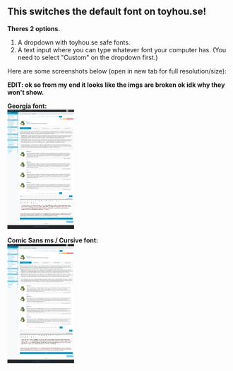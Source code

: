 <h2>This switches the default font on toyhou.se!</h2>

<b>Theres 2 options.</b>

1. A dropdown with toyhou.se safe fonts.
2. A text input where you can type whatever font your computer has. (You need to select "Custom" on the dropdown first.)

Here are some screenshots below (open in new tab for full resolution/size):

**EDIT: ok so from my end it looks like the imgs are broken ok idk why they won't show.**

<b>Georgia font:</b><br>
<img src="https://raw.githubusercontent.com/Proxybat/UserCSS/main/Toyhouse/TH-Default-Font-Switcher/th-font-switcher-screenshot-2.png?token=GHSAT0AAAAAABTK64WTFULLAPQ467ENYOSGYS7CARQ" style="max-width: 100%;width: 30%;">

<b>Comic Sans ms / Cursive font:</b><br>
<img src="https://raw.githubusercontent.com/Proxybat/UserCSS/main/Toyhouse/TH-Default-Font-Switcher/th-font-switcher-screenshot-1.png?token=GHSAT0AAAAAABTK64WTLW2BTIBUMG34NXOKYS7CAQA" style="max-width: 100%;width: 30%;">
